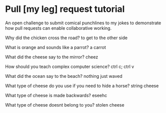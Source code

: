 # Pull [my leg] request tutorial
An open challenge to submit comical punchlines to my jokes to demonstrate how pull requests can enable collaborative working. 

Why did the chicken cross the road? 
to get to the other side

What is orange and sounds like a parrot? 
a carrot

What did the cheese say to the mirror? 
cheez

How should you teach complex computer science? 
ctrl c; ctrl v

What did the ocean say to the beach?
nothing just waved

What type of cheese do you use if you need to hide a horse?
string cheese

What type of cheese is made backwards?
eseehc

What type of cheese doesnt belong to you?
stolen cheese
